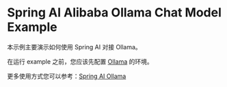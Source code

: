 # Spring AI Alibaba Ollama Chat Model Example

本示例主要演示如何使用 Spring AI 对接 Ollama。

在运行 example 之前，您应该先配置 [Ollama](../../docker-compose/ollama/README.md) 的环境。

更多使用方式您可以参考：[Spring AI Ollama](https://docs.spring.io/spring-ai/reference/api/chat/ollama-chat.html)
